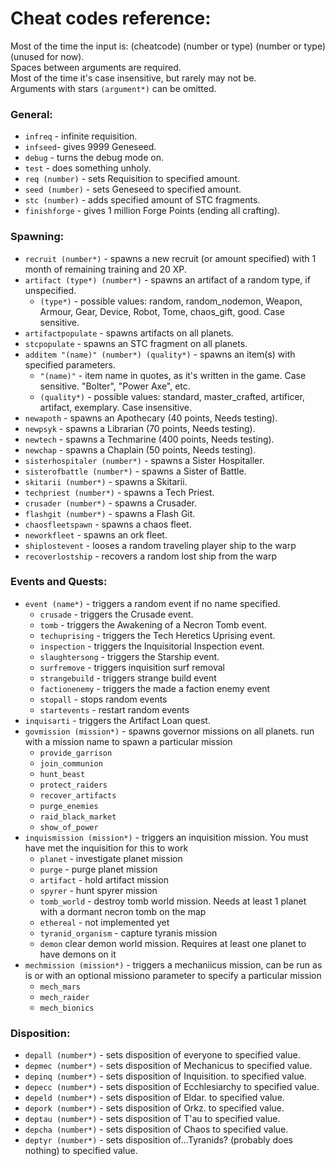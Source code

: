 # Cheat codes reference:
Most of the time the input is: (cheatcode) (number or type) (number or type) (unused for now).  
Spaces between arguments are required.  
Most of the time it's case insensitive, but rarely may not be.  
Arguments with stars `(argument*)` can be omitted.

### General:
- `infreq` - infinite requisition.
- `infseed`- gives 9999 Geneseed.
- `debug` - turns the debug mode on.
- `test` - does something unholy.
- `req (number)` - sets Requisition to specified amount.
- `seed (number)` - sets Geneseed to specified amount.
- `stc (number)` - adds specified amount of STC fragments. 
- `finishforge` - gives 1 million Forge Points (ending all crafting).
### Spawning:
- `recruit (number*)` - spawns a new recruit (or amount specified) with 1 month of remaining training and 20 XP.
- `artifact (type*) (number*)` - spawns an artifact of a random type, if unspecified.
    - `(type*)` - possible values: random, random_nodemon, Weapon, Armour, Gear, Device, Robot, Tome, chaos_gift, good. Case sensitive.
- `artifactpopulate` - spawns artifacts on all planets.
- `stcpopulate` - spawns an STC fragment on all planets.
- `additem "(name)" (number*) (quality*)` - spawns an item(s) with specified parameters.
    - `"(name)"` - item name in quotes, as it's written in the game. Case sensitive. "Bolter", "Power Axe", etc.
    - `(quality*)` - possible values: standard, master_crafted, artificer, artifact, exemplary. Case insensitive.
- `newapoth` - spawns an Apothecary (40 points, Needs testing).
- `newpsyk` - spawns a Librarian (70 points, Needs testing).
- `newtech` - spawns a Techmarine (400 points, Needs testing).
- `newchap` - spawns a Chaplain (50 points, Needs testing).
- `sisterhospitaler (number*)` - spawns a Sister Hospitaller.
- `sisterofbattle (number*)` - spawns a Sister of Battle.
- `skitarii (number*)` - spawns a Skitarii.
- `techpriest (number*)` - spawns a Tech Priest.
- `crusader (number*)` - spawns a Crusader.
- `flashgit (number*)` - spawns a Flash Git.
- `chaosfleetspawn` - spawns a chaos fleet.
- `neworkfleet` - spawns an ork fleet.
- `shiplostevent` - looses a random traveling player ship to the warp
- `recoverlostship` - recovers a random lost ship from the warp

### Events and Quests:
- `event (name*)` - triggers a random event if no name specified.
    - `crusade` - triggers the Crusade event.
    - `tomb` - triggers the Awakening of a Necron Tomb event.
    - `techuprising` - triggers the Tech Heretics Uprising event.
    - `inspection` - triggers the Inquisitorial Inspection event.
    - `slaughtersong` - triggers the Starship event.
    - `surfremove` - triggers inquisition surf removal
    - `strangebuild` - triggers strange build event
    - `factionenemy` - triggers the made a faction enemy event
    - `stopall` - stops random events
    - `startevents` - restart random events
- `inquisarti` - triggers the Artifact Loan quest.
- `govmission (mission*)` - spawns governor missions on all planets. run with a mission name to spawn a particular mission
    - `provide_garrison`
    - `join_communion` 
    - `hunt_beast`
    - `protect_raiders` 
    - `recover_artifacts`
    - `purge_enemies`    
    - `raid_black_market`
    - `show_of_power`
- `inquismission (mission*)` - triggers an inquisition mission. You must have met the inquisition for this to work
    - `planet` - investigate planet mission
    - `purge` - purge planet mission
    - `artifact` - hold artifact mission
    - `spyrer` - hunt spyrer mission
    - `tomb_world` - destroy tomb world mission. Needs at least 1 planet with a dormant necron tomb on the map
    - `ethereal` - not implemented yet
    - `tyranid_organism` - capture tyranis mission
    - `demon` clear demon world mission. Requires at least one planet to have demons on it
- `mechmission (mission*)` - triggers a mechaniicus mission, can be run as is or with an optional missiono parameter to specify a particular mission
    - `mech_mars`
    - `mech_raider`
    - `mech_bionics`

    
### Disposition:
- `depall (number*)` - sets disposition of everyone to specified value.
- `depmec (number*)` - sets disposition of Mechanicus to specified value.
- `depinq (number*)` - sets disposition of Inquisition. to specified value.
- `depecc (number*)` - sets disposition of Ecchlesiarchy to specified value.
- `depeld (number*)` - sets disposition of Eldar. to specified value.
- `depork (number*)` - sets disposition of Orkz. to specified value.
- `deptau (number*)` - sets disposition of T'au to specified value.
- `depcha (number*)` - sets disposition of Chaos to specified value.
- `deptyr (number*)` - sets disposition of...Tyranids? (probably does nothing) to specified value.

